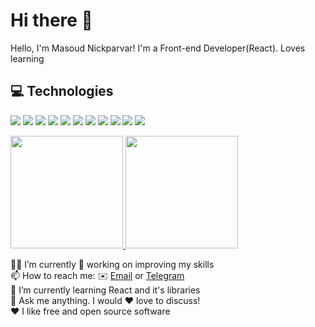 # Hi there 👋
Hello, I'm Masoud Nickparvar! I'm a Front-end Developer(React). Loves learning

## 💻 Technologies
<p>
   <img src="https://img.shields.io/badge/-HTML-05122A?style=flat&logo=HTML5">
   <img src="https://img.shields.io/badge/-CSS-05122A?style=flat&logo=CSS3&logoColor=1572B6">
   <img src="https://img.shields.io/badge/-JavaScript-05122A?style=flat&logo=javascript">
   <img src="https://img.shields.io/badge/-jQuery-05122A?style=flat&logo=jquery">
   <img src="https://img.shields.io/badge/-SASS-05122A?style=flat&logo=sass">
    <img src="https://img.shields.io/badge/-Bootstrap-05122A?style=flat&logo=bootstrap">
    <img src="https://img.shields.io/badge/-Tailwind-05122A?style=flat&logo=tailwindcss">
    <img src="https://img.shields.io/badge/-React-05122A?style=flat&logo=react">
   <img src="https://img.shields.io/badge/-Python-05122A?style=flat&logo=python">
   <img src="https://img.shields.io/badge/-Git-05122A?style=flat&logo=git">
   <img src="https://img.shields.io/badge/-GitHub-05122A?style=flat&logo=github">
   
</p>

<p>
<a href="https://github.com/masoudnick">
  <img height="180em" src="https://github-readme-stats-eight-theta.vercel.app/api?username=masoudnick&show_icons=true&theme=algolia&include_all_commits=true&count_private=true"/>
  <img height="180em" src="https://github-readme-stats-eight-theta.vercel.app/api/top-langs/?username=masoudnick&layout=compact&langs_count=8&theme=algolia"/>
</a>
</p>

<p>
👨‍💻 I’m currently 🔧 working on improving my skills<br>
📫 How to reach me: ✉️ <a href="mailto:nickparvar.m@gmail.com">Email</a> or <a href="https://t.me/nickparvar">Telegram</a><br>
🌱 I’m currently learning React and it's libraries<br>
💬 Ask me anything. I would ❤️ love to discuss!<br>
❤️ I like free and open source software
</p>
